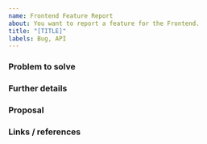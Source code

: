 ```yaml
---
name: Frontend Feature Report
about: You want to report a feature for the Frontend.
title: "[TITLE]"
labels: Bug, API
---
```


### Problem to solve

<!-- What problem do we solve? -->

### Further details

<!-- Include use cases, benefits, and/or goals -->

### Proposal

<!-- What do you propose to solve this problem? -->

### Links / references

<!-- Provide any screenshot or links to websites that may be relevant to your proposal -->
